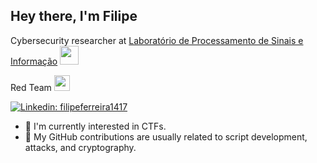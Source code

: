 <h2> Hey there, I'm Filipe </h2>
<!-- <img align='right' src="https://user-images.githubusercontent.com/74038190/212262208-6e0cbfcb-1965-4b5e-9625-fee0a5d172d3.jpg" width="240"> -->
<!-- <img align="right" src=https://user-images.githubusercontent.com/74038190/212748830-4c709398-a386-4761-84d7-9e10b98fbe6e.gif width="25%"> -->
<p>Cybersecurity researcher at <a href="https://laps.dee.ufcg.edu.br/">Laboratório de Processamento de Sinais e Informação</a>     <img src="https://media.giphy.com/media/A06UFEx8jxEwU/giphy.gif" width="30"></p>
<p>Red Team  <img src="https://media.giphy.com/media/3og0ILLVvPp8d64Jd6/giphy.gif" width="25"></p>

[![Linkedin: filipeferreira1417](https://img.shields.io/badge/-filipeferreira1417-blue?style=flat-square&logo=Linkedin&logoColor=white&link=https://www.linkedin.com/in/filipeferreira1417/)](https://www.linkedin.com/in/filipeferreira1417/)

- 🔭 I'm currently interested in CTFs.
- 👾 My GitHub contributions are usually related to script development, attacks, and cryptography.

<!--
**filipe1417/filipe1417** is a ✨ _special_ ✨ repository because its `README.md` (this file) appears on your GitHub profile.

Here are some ideas to get you started:

- 🔭 I’m currently working on ...
- 🌱 I’m currently learning ...
- 👯 I’m looking to collaborate on ...
- 🤔 I’m looking for help with ...
- 💬 Ask me about ...
- 📫 How to reach me: ...
- 😄 Pronouns: ...
- ⚡ Fun fact: ...
-->
